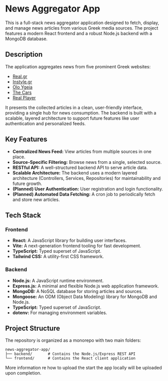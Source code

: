 # News Aggregator App

This is a full-stack news aggregator application designed to fetch, display, and manage news articles from various Greek media sources. The project features a modern React frontend and a robust Node.js backend with a MongoDB database.

## Description

The application aggregates news from five prominent Greek websites:
*   [Real.gr](https://www.real.gr)
*   [Instyle.gr](https://www.instyle.gr)
*   [Olo Ygeia](https://www.oloygeia.gr)
*   [The Cars](https://www.thecars.gr)
*   [Real Player](https://www.realplayer.gr)

It presents the collected articles in a clean, user-friendly interface, providing a single hub for news consumption. The backend is built with a scalable, layered architecture to support future features like user authentication and personalized feeds.

## Key Features

*   **Centralized News Feed:** View articles from multiple sources in one place.
*   **Source-Specific Filtering:** Browse news from a single, selected source.
*   **RESTful API:** A well-structured backend API to serve article data.
*   **Scalable Architecture:** The backend uses a modern layered architecture (Controllers, Services, Repositories) for maintainability and future growth.
*   **(Planned) User Authentication:** User registration and login functionality.
*   **(Planned) Automated Data Fetching:** A cron job to periodically fetch and store new articles.

## Tech Stack

### Frontend
*   **React:** A JavaScript library for building user interfaces.
*   **Vite:** A next-generation frontend tooling for fast development.
*   **TypeScript:** Typed superset of JavaScript.
*   **Tailwind CSS:** A utility-first CSS framework.

### Backend
*   **Node.js:** A JavaScript runtime environment.
*   **Express.js:** A minimal and flexible Node.js web application framework.
*   **MongoDB:** A NoSQL database for storing articles and sources.
*   **Mongoose:** An ODM (Object Data Modeling) library for MongoDB and Node.js.
*   **TypeScript:** Typed superset of JavaScript.
*   **dotenv:** For managing environment variables.

## Project Structure

The repository is organized as a monorepo with two main folders:

```
news-aggregator-app/
├── backend/       # Contains the Node.js/Express REST API
└── frontend/      # Contains the React client application
```

More information re how to upload the start the app locally will be uploaded upon completion. 
